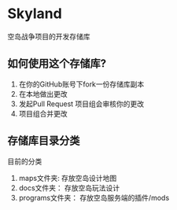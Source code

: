 # Skyland
空岛战争项目的开发存储库
## 如何使用这个存储库?
1. 在你的GitHub账号下fork一份存储库副本
2. 在本地做出更改
3. 发起Pull Request 项目组会审核你的更改
4. 项目组合并更改
## 存储库目录分类
目前的分类
1. maps文件夹:      存放空岛设计地图
2. docs文件夹：     存放空岛玩法设计
3. programs文件夹： 存放空岛服务端的插件/mods
